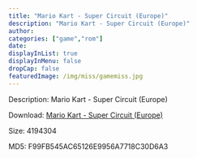 ```yaml
---
title: "Mario Kart - Super Circuit (Europe)"
description: "Mario Kart - Super Circuit (Europe)"
author: 
categories: ["game","rom"]
date: 
displayInList: true
displayInMenu: false
dropCap: false
featuredImage: /img/miss/gamemiss.jpg
---
```


Description: Mario Kart - Super Circuit (Europe)

Download: <a style="text-decoration:underline;" href="https://mega.nz/#!DTRUXYqK!-vv1Vw4TDr34B0HfmeM8bOAdwSQkZF-exG7CfHfnNlU" target = "_blank" rel = "nofollow" > Mario Kart - Super Circuit (Europe)</a>

Size: 4194304

MD5: F99FB545AC65126E9956A7718C30D6A3

